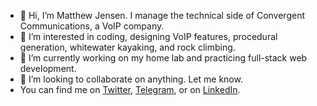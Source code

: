 - 👋 Hi, I’m Matthew Jensen. I manage the technical side of Convergent Communications, a VoIP company.
- 👀 I’m interested in coding, designing VoIP features, procedural generation, whitewater kayaking, and rock climbing.
- 🌱 I’m currently working on my home lab and practicing full-stack web development.
- 💞️ I’m looking to collaborate on anything. Let me know.
- You can find me on [Twitter](https://twitter.com/Matthewljensen), [Telegram](https://t.me/matthewljensen), or on [LinkedIn](https://www.linkedin.com/in/matthewlouisjensen/).
